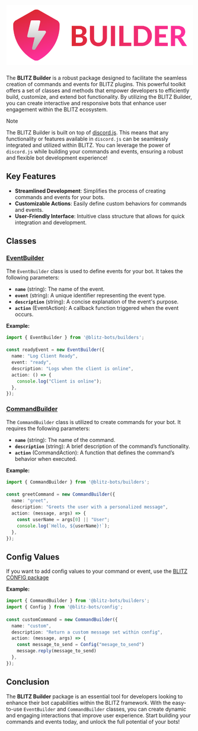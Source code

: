 # <img src="./blitz_builder.png">

The **BLITZ Builder** is a robust package designed to facilitate the seamless creation of commands and events for BLITZ plugins. This powerful toolkit offers a set of classes and methods that empower developers to efficiently build, customize, and extend bot functionality. By utilizing the BLITZ Builder, you can create interactive and responsive bots that enhance user engagement within the BLITZ ecosystem.

> [!NOTE]
> The BLITZ Builder is built on top of [discord.js](https://discord.js.org/). This means that any functionality or features available in `discord.js` can be seamlessly integrated and utilized within BLITZ. You can leverage the power of `discord.js` while building your commands and events, ensuring a robust and flexible bot development experience!


## Key Features

- **Streamlined Development**: Simplifies the process of creating commands and events for your bots.
- **Customizable Actions**: Easily define custom behaviors for commands and events.
- **User-Friendly Interface**: Intuitive class structure that allows for quick integration and development.

## Classes

### [EventBuilder](/Classes/EventBuilder.ts)

The `EventBuilder` class is used to define events for your bot. It takes the following parameters:

- **`name`** (string): The name of the event.
- **`event`** (string): A unique identifier representing the event type.
- **`description`** (string): A concise explanation of the event's purpose.
- **`action`** (EventAction): A callback function triggered when the event occurs.

**Example:**

```typescript
import { EventBuilder } from '@blitz-bots/builders';

const readyEvent = new EventBuilder({
  name: "Log Client Ready",
  event: "ready",
  description: "Logs when the client is online",
  action: () => {
    console.log("Client is online");
  },
});
```

### [CommandBuilder](/Classes/CommandBuilder.ts)

The `CommandBuilder` class is utilized to create commands for your bot. It requires the following parameters:

- **`name`** (string): The name of the command.
- **`description`** (string): A brief description of the command’s functionality.
- **`action`** (CommandAction): A function that defines the command’s behavior when executed.

**Example:**

```typescript
import { CommandBuilder } from '@blitz-bots/builders';

const greetCommand = new CommandBuilder({
  name: "greet",
  description: "Greets the user with a personalized message",
  action: (message, args) => {
    const userName = args[0] || "User";
    console.log(`Hello, ${userName}!`);
  },
});
```

## Config Values
If you want to add config values to your command or event, use the [BLITZ CONFIG package](https://github.com/BLITZ-BOTS/Config)

**Example:**
```typescript
import { CommandBuilder } from '@blitz-bots/builders';
import { Config } from '@blitz-bots/config';

const customCommand = new CommandBuilder({
  name: "custom",
  description: "Return a custom message set within config",
  action: (message, args) => {
    const message_to_send = Config("mesage_to_send")
    message.reply(message_to_send)
  },
});
```

## Conclusion

The **BLITZ Builder** package is an essential tool for developers looking to enhance their bot capabilities within the BLITZ framework. With the easy-to-use `EventBuilder` and `CommandBuilder` classes, you can create dynamic and engaging interactions that improve user experience. Start building your commands and events today, and unlock the full potential of your bots!

